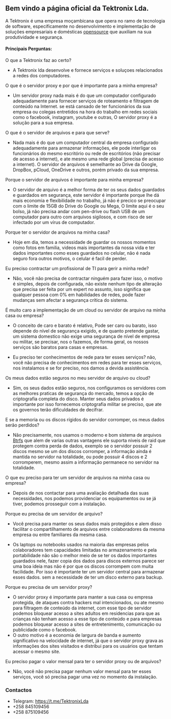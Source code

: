 ## Bem vindo a página oficial da Tektronix Lda.

A Tektronix é uma empresa moçambicana  que opera no  ramo de tecnologia de software, especificamente no desenvolvimento e implementação de soluções empresariais e domésticas [opensource](https://en.wikipedia.org/wiki/Open_source) que auxiliam na sua produtividade e segurança.


#### Principais Perguntas:

O que a Tektronix faz ao certo?
- A Tektronix lda desenvolve e fornece serviços e soluçoes relacionados a redes dos computadores.

O que é o servidor proxy e por que é importante para a minha empresa?
- Um servidor proxy nada mais é do que um computador configurado adequadamente para fornecer serviços de roteamento e filtragem de conteúdo na Internet. se está cansado de ter funcionários da sua empresa ou colegas entretidos na hora do trabalho em redes sociais como o facebook, instagram, youtube e outras, O servidor proxy é a solução para a sua empresa.

O que é o servidor de arquivos e para que serve?
- Nada mais é do que um computador central da empresa configurado adequadamente para armazenar informações, ele pode interligar os funcionários do mesmo escritório ou rede de escritórios (não precisar de acesso a internet), e ate mesmo uma rede global (precisa de acesso a internet). O servidor de arquivos é semelhante ao Drive da Google, DropBox, pCloud, OneDrive e outros, porém privado da sua empresa. 

Porque o servidor de arquivos é importante para minha empresa?
- O servidor de arquivo é a melhor forma de ter os seus dados guardados e guardados em  segurança,  este servidor é importante porque lhe dá mais economia e flexibilidade no trabalho, já não é precico se preocupar com o limite de 15GB do Drive do Google ou Mega, O limite aqui é o seu bolso, já não precisa andar com  pen-drive ou flash USB de um computador para outro com arquivos sigilosos, e com risco de ser infectado por um vírus de computador.

Porque ter o servidor de arquivos na minha casa?
- Hoje em dia, temos a necessidade de guardar os nossos momentos como fotos em familia, videos  mais importantes da nossa vida e ter dados importantes como esses guardados no celular, não é nada seguro fora outros motivos, o celular é facil de perder.

Eu preciso contractar um profissional de TI para gerir a minha rede?
- Não, você não precisa de contractar ninguém para fazer isso, o motivo é simples, depois de configurada, não existe nenhum tipo de alteração que precisa ser feita por um expert no assunto, isso significa que qualquer pessoa com 0% em habilidades de redes, pode fazer mudanças sem afectar a segurança crítica do sistema.

É muito caro a implementação de um cloud  ou servidor de arquivo na minha casa ou empresa?
- O conceito de caro e barato é relativo, Pode ser caro ou barato, isso depende do nível de segurança exigido, e de quanto pretende gastar, um sistema domestico não exige uma segurança de nível  de empresa ou militar, se precisar, nos o fazemos, de forma geral, os nossos serviços são baratos para casas e empresas.

- Eu preciso ter conhecimentos de rede para ter esses serviços?
não, você não precisa de conhecimentos em redes para ter esses serviços, nos instalamos e se for preciso, nos damos a devida assistência.

Os meus dados estão seguros no meu servidor de arquivo ou cloud?
- Sim, os seus dados estão seguros, nos configuramos os servidores com as melhores praticas de segurança do mercado, temos a opção de criptografia completa do disco. Manter seus dados privados é importante por isso fornecemos criptografia militar se preciso, que ate os governos terão dificuldades de decifrar.

E se a memoria ou os discos rígidos do servidor corromper, os meus dados serão perdidos?
- Não precisamente, nos usamos o moderno e bom sistema de arquivos [Btrfs](https://en.wikipedia.org/wiki/Btrfs) que alem  de varias outras vantagens ele suporta niveis de raid que protegem contra perda de dados, exemplo se o  servidor possuir 2 discos mesmo se um dos discos corromper, a informação ainda é mantida no servidor na totalidade, ou pode possuir 4 discos e 2 corromperem, mesmo assim a informação permanece no servidor na totalidade.

O que eu preciso para ter um servidor de arquivos na minha casa ou  empresa?
- Depois de nos contactar para uma avaliação detalhada das suas necessidades, nos podemos providenciar os equipamentos ou se já tiver, podemos prosseguir com a instalação.

Porque eu precisa de um servidor de arquivo?
- Você precisa para manter os seus dados mais protegidos e alem disso facilitar o compartilhamento de arquivos entre colaboradores da mesma empresa ou entre familiares da mesma casa.

- Os laptops ou notebooks usados na maioria das empresas pelos colaboradores tem capacidades limitadas no armazenamento e pela portabilidade não são o melhor meio de se ter os dados importantes guardados nele, fazer copia dos dados para discos externos parece ser uma boa ideia mas não é por que os discos corrompem com muita facilidade. Por isso é importante ter um servidor central para armazenar esses dados. sem a necessidade de ter um disco externo para backup.

Porque eu precisa de um servidor  proxy?
- O servidor proxy é importante para manter a sua casa ou empresa protegida, de ataques contra hackers mal intencionados, ou ate mesmo para filtragem de conteúdo da internet, com esse tipo de servidor podemos bloquear  acesso a sites adultos em residencias para que  as crianças não tenham acesso a esse tipo de conteúdo e para empresas podemos bloquear acesso a sites de entretenimento, comunicação ou publicidade como o facebook. 
- O outro motivo é a economia de largura de banda e aumento significativo na velocidade de internet, já que o servidor proxy grava as informações dos sites visitados e distribui para os usuários que tentam acessar o mesmo site.

 Eu preciso pagar o valor mensal para ter o servidor proxy ou de arquivos?
- Não, você não precisa pagar nenhum valor mensal para ter esses serviços, você só precisa pagar uma vez no momento da instalação.

 

### Contactos
- Telegram: https://t.me/TektronixLda
- +258 845109456 	
- +258 875109456

